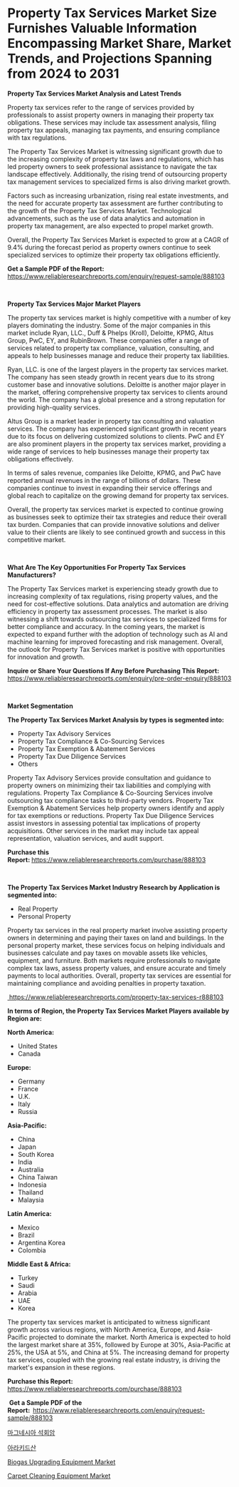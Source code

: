 <p><h1>Property Tax Services Market Size Furnishes Valuable Information Encompassing Market Share, Market Trends, and Projections Spanning from 2024 to 2031</h1></p><p><strong>Property Tax Services Market Analysis and Latest Trends</strong></p>
<p><p>Property tax services refer to the range of services provided by professionals to assist property owners in managing their property tax obligations. These services may include tax assessment analysis, filing property tax appeals, managing tax payments, and ensuring compliance with tax regulations.</p><p>The Property Tax Services Market is witnessing significant growth due to the increasing complexity of property tax laws and regulations, which has led property owners to seek professional assistance to navigate the tax landscape effectively. Additionally, the rising trend of outsourcing property tax management services to specialized firms is also driving market growth.</p><p>Factors such as increasing urbanization, rising real estate investments, and the need for accurate property tax assessment are further contributing to the growth of the Property Tax Services Market. Technological advancements, such as the use of data analytics and automation in property tax management, are also expected to propel market growth.</p><p>Overall, the Property Tax Services Market is expected to grow at a CAGR of 9.4% during the forecast period as property owners continue to seek specialized services to optimize their property tax obligations efficiently.</p></p>
<p><strong>Get a Sample PDF of the Report:&nbsp;</strong> <a href="https://www.reliableresearchreports.com/enquiry/request-sample/888103">https://www.reliableresearchreports.com/enquiry/request-sample/888103</a></p>
<p>&nbsp;</p>
<p><strong>Property Tax Services Major Market Players</strong></p>
<p><p>The property tax services market is highly competitive with a number of key players dominating the industry. Some of the major companies in this market include Ryan, LLC., Duff & Phelps (Kroll), Deloitte, KPMG, Altus Group, PwC, EY, and RubinBrown. These companies offer a range of services related to property tax compliance, valuation, consulting, and appeals to help businesses manage and reduce their property tax liabilities.</p><p>Ryan, LLC. is one of the largest players in the property tax services market. The company has seen steady growth in recent years due to its strong customer base and innovative solutions. Deloitte is another major player in the market, offering comprehensive property tax services to clients around the world. The company has a global presence and a strong reputation for providing high-quality services.</p><p>Altus Group is a market leader in property tax consulting and valuation services. The company has experienced significant growth in recent years due to its focus on delivering customized solutions to clients. PwC and EY are also prominent players in the property tax services market, providing a wide range of services to help businesses manage their property tax obligations effectively.</p><p>In terms of sales revenue, companies like Deloitte, KPMG, and PwC have reported annual revenues in the range of billions of dollars. These companies continue to invest in expanding their service offerings and global reach to capitalize on the growing demand for property tax services.</p><p>Overall, the property tax services market is expected to continue growing as businesses seek to optimize their tax strategies and reduce their overall tax burden. Companies that can provide innovative solutions and deliver value to their clients are likely to see continued growth and success in this competitive market.</p></p>
<p>&nbsp;</p>
<p><strong>What Are The Key Opportunities For Property Tax Services Manufacturers?</strong></p>
<p><p>The Property Tax Services market is experiencing steady growth due to increasing complexity of tax regulations, rising property values, and the need for cost-effective solutions. Data analytics and automation are driving efficiency in property tax assessment processes. The market is also witnessing a shift towards outsourcing tax services to specialized firms for better compliance and accuracy. In the coming years, the market is expected to expand further with the adoption of technology such as AI and machine learning for improved forecasting and risk management. Overall, the outlook for Property Tax Services market is positive with opportunities for innovation and growth.</p></p>
<p><strong>Inquire or Share Your Questions If Any Before Purchasing This Report:</strong> <a href="https://www.reliableresearchreports.com/enquiry/pre-order-enquiry/888103">https://www.reliableresearchreports.com/enquiry/pre-order-enquiry/888103</a></p>
<p>&nbsp;</p>
<p><strong>Market Segmentation</strong></p>
<p><strong>The Property Tax Services Market Analysis by types is segmented into:</strong></p>
<p><ul><li>Property Tax Advisory Services</li><li>Property Tax Compliance & Co-Sourcing Services</li><li>Property Tax Exemption & Abatement Services</li><li>Property Tax Due Diligence Services</li><li>Others</li></ul></p>
<p><p>Property Tax Advisory Services provide consultation and guidance to property owners on minimizing their tax liabilities and complying with regulations. Property Tax Compliance & Co-Sourcing Services involve outsourcing tax compliance tasks to third-party vendors. Property Tax Exemption & Abatement Services help property owners identify and apply for tax exemptions or reductions. Property Tax Due Diligence Services assist investors in assessing potential tax implications of property acquisitions. Other services in the market may include tax appeal representation, valuation services, and audit support.</p></p>
<p><strong>Purchase this Report:&nbsp;</strong><a href="https://www.reliableresearchreports.com/purchase/888103">https://www.reliableresearchreports.com/purchase/888103</a></p>
<p>&nbsp;</p>
<p><strong>The Property Tax Services Market Industry Research by Application is segmented into:</strong></p>
<p><ul><li>Real Property</li><li>Personal Property</li></ul></p>
<p><p>Property tax services in the real property market involve assisting property owners in determining and paying their taxes on land and buildings. In the personal property market, these services focus on helping individuals and businesses calculate and pay taxes on movable assets like vehicles, equipment, and furniture. Both markets require professionals to navigate complex tax laws, assess property values, and ensure accurate and timely payments to local authorities. Overall, property tax services are essential for maintaining compliance and avoiding penalties in property taxation.</p></p>
<p><a href="https://www.reliableresearchreports.com/property-tax-services-r888103">&nbsp;https://www.reliableresearchreports.com/property-tax-services-r888103</a></p>
<p><strong>In terms of Region, the Property Tax Services Market Players available by Region are:</strong></p>
<p>
    <p> <strong> North America: </strong>
        <ul>
            <li>United States</li>
            <li>Canada</li>
        </ul>
        </p> 
    <p> <strong> Europe: </strong>
        <ul>
            <li>Germany</li>
            <li>France</li>
            <li>U.K.</li>
            <li>Italy</li>
            <li>Russia</li>
        </ul>
        </p> 
    <p> <strong> Asia-Pacific: </strong>
        <ul>
            <li>China</li>
            <li>Japan</li>
            <li>South Korea</li>
            <li>India</li>
            <li>Australia</li>
            <li>China Taiwan</li>
            <li>Indonesia</li>
            <li>Thailand</li>
            <li>Malaysia</li>
        </ul>
        </p> 
    <p> <strong> Latin America: </strong>
        <ul>
            <li>Mexico</li>
            <li>Brazil</li>
            <li>Argentina Korea</li>
            <li>Colombia</li>
        </ul>
        </p> 
    <p> <strong> Middle East & Africa: </strong>
        <ul>
            <li>Turkey</li>
            <li>Saudi</li>
            <li>Arabia</li>
            <li>UAE</li>
            <li>Korea</li>
        </ul>
    </p>
    </p>
<p><p>The property tax services market is anticipated to witness significant growth across various regions, with North America, Europe, and Asia-Pacific projected to dominate the market. North America is expected to hold the largest market share at 35%, followed by Europe at 30%, Asia-Pacific at 25%, the USA at 5%, and China at 5%. The increasing demand for property tax services, coupled with the growing real estate industry, is driving the market's expansion in these regions.</p></p>
<p><strong>Purchase this Report: </strong><a href="https://www.reliableresearchreports.com/purchase/888103">https://www.reliableresearchreports.com/purchase/888103</a></p>
<p>&nbsp;<strong>Get a Sample PDF of the Report:&nbsp;&nbsp;</strong><a href="https://www.reliableresearchreports.com/enquiry/request-sample/888103">https://www.reliableresearchreports.com/enquiry/request-sample/888103</a></p>
<p><strong></strong></p>
<p><p><a href="https://github.com/TimmyMann6767/Market-Research-Report-List-1/blob/main/389426250249.md">마그네시아 석회암</a></p><p><a href="https://github.com/JeromeRtyau89966/Market-Research-Report-List-1/blob/main/836701950250.md">아라키드산</a></p><p><a href="https://www.linkedin.com/pulse/biogas-upgrading-equipment-market-report-reveals-latest-trends-imqtc?trackingId=%2FDVMc3twBFTNIg7hkW%2FfSA%3D%3D">Biogas Upgrading Equipment Market</a></p><p><a href="https://www.linkedin.com/pulse/carpet-cleaning-equipment-market-report-reveals-latest-trends-kfqzc?trackingId=AGhknR16pvWrwCL6MLUqmg%3D%3D">Carpet Cleaning Equipment Market</a></p></p>